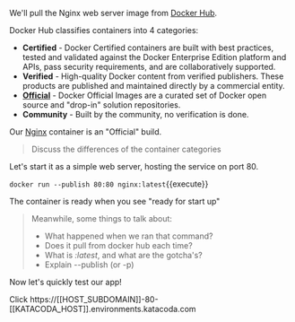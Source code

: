 We'll pull the Nginx web server image from [Docker Hub](https://hub.docker.com). 

Docker Hub classifies containers into 4 categories:

- **Certified** - Docker Certified containers are built with best practices, tested and validated against the Docker Enterprise Edition platform and APIs, pass security requirements, and are collaboratively supported.
- **Verified** - High-quality Docker content from verified publishers. These products are published and maintained directly by a commercial entity.
- **[Official](https://docs.docker.com/docker-hub/official_images/)** - Docker Official Images are a curated set of Docker open source and "drop-in" solution repositories.
- **Community** - Built by the community, no verification is done.

Our [Nginx](https://hub.docker.com/_/nginx) container is an "Official" build. 

> Discuss the differences of the container categories

Let's start it as a simple web server, hosting the service on port 80.

`docker run --publish 80:80 nginx:latest`{{execute}}

The container is ready when you see "ready for start up"

> Meanwhile, some things to talk about:
> - What happened when we ran that command?
> - Does it pull from docker hub each time?
> - What is *:latest*, and what are the gotcha's?
> - Explain --publish (or -p)

Now let's quickly test our app!

Click https://[[HOST_SUBDOMAIN]]-80-[[KATACODA_HOST]].environments.katacoda.com
